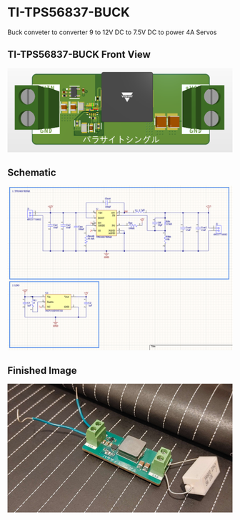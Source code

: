 # TI-TPS56837-BUCK
Buck conveter to converter 9 to 12V DC to 7.5V DC to power 4A Servos

## TI-TPS56837-BUCK Front View

![TPS56837 Front View](images/TPS56837_front.PNG "TPS56837 Front View")

## Schematic
![TPS56837 Schematic](images/schematic.PNG "TPS56837 Schematic")

## Finished Image
![TPS56837 Image](images/TSP.PNG "TPS56837 Image")
